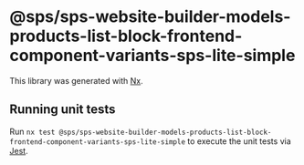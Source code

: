 # @sps/sps-website-builder-models-products-list-block-frontend-component-variants-sps-lite-simple

This library was generated with [Nx](https://nx.dev).

## Running unit tests

Run `nx test @sps/sps-website-builder-models-products-list-block-frontend-component-variants-sps-lite-simple` to execute the unit tests via [Jest](https://jestjs.io).
